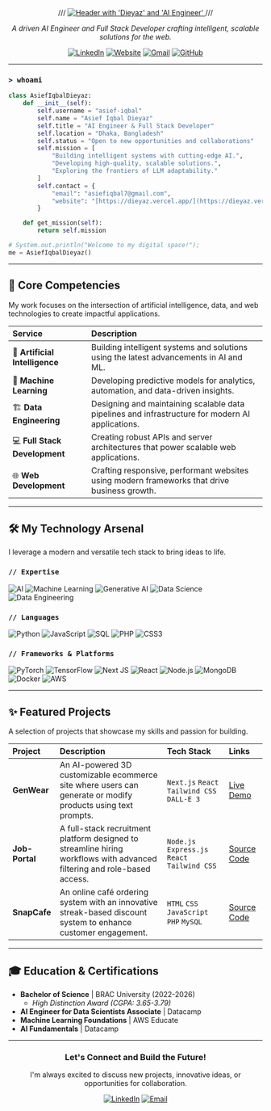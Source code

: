 <div align="center">
///
<a href="https://dieyaz.codes/">
  <img src="https://raw.githubusercontent.com/asief-iqbal/asief-iqbal/main/header.svg" alt="Header with 'Dieyaz' and 'AI Engineer'" />
</a>
///
<br/>

<p align="center">
  <em>A driven AI Engineer and Full Stack Developer crafting intelligent, scalable solutions for the web.</em>
</p>

<p align="center">
  <a href="https://www.linkedin.com/in/asief-dieyaz/"><img src="https://img.shields.io/badge/LinkedIn-0077B5?style=for-the-badge&logo=linkedin&logoColor=white" alt="LinkedIn"/></a>
  <a href="https://dieyaz.vercel.app/"><img src="https://img.shields.io/badge/Portfolio-252525?style=for-the-badge&logo=google-chrome&logoColor=white" alt="Website"/></a>
  <a href="mailto:asiefiqbal7@gmail.com"><img src="https://img.shields.io/badge/Gmail-D14836?style=for-the-badge&logo=gmail&logoColor=white" alt="Gmail"/></a>
  <a href="https://github.com/asief-iqbal"><img src="https://img.shields.io/badge/GitHub-181717?style=for-the-badge&logo=github&logoColor=white" alt="GitHub"/></a>
</p>

</div>

---

### `> whoami`

```python
class AsiefIqbalDieyaz:
    def __init__(self):
        self.username = "asief-iqbal"
        self.name = "Asief Iqbal Dieyaz"
        self.title = "AI Engineer & Full Stack Developer"
        self.location = "Dhaka, Bangladesh"
        self.status = "Open to new opportunities and collaborations"
        self.mission = [
            "Building intelligent systems with cutting-edge AI.",
            "Developing high-quality, scalable solutions.",
            "Exploring the frontiers of LLM adaptability."
        ]
        self.contact = {
            "email": "asiefiqbal7@gmail.com",
            "website": "[https://dieyaz.vercel.app/](https://dieyaz.vercel.app/)"
        }

    def get_mission(self):
        return self.mission

# System.out.println("Welcome to my digital space!");
me = AsiefIqbalDieyaz()
```

---

## 🚀 Core Competencies

My work focuses on the intersection of artificial intelligence, data, and web technologies to create impactful applications.

| **Service** | **Description** |
| :--- | :--- |
| 🤖 **Artificial Intelligence** | Building intelligent systems and solutions using the latest advancements in AI and ML. |
| 🧠 **Machine Learning** | Developing predictive models for analytics, automation, and data-driven insights. |
| 🏗️ **Data Engineering** | Designing and maintaining scalable data pipelines and infrastructure for modern AI applications. |
| 💻 **Full Stack Development** | Creating robust APIs and server architectures that power scalable web applications. |
| 🌐 **Web Development** | Crafting responsive, performant websites using modern frameworks that drive business growth. |

---

## 🛠️ My Technology Arsenal

I leverage a modern and versatile tech stack to bring ideas to life.

### `// Expertise`
![AI](https://img.shields.io/badge/AI-000000?style=for-the-badge&logo=openai)
![Machine Learning](https://img.shields.io/badge/Machine_Learning-FF6F00?style=for-the-badge&logo=tensorflow)
![Generative AI](https://img.shields.io/badge/Generative_AI-4A90E2?style=for-the-badge)
![Data Science](https://img.shields.io/badge/Data_Science-F05032?style=for-the-badge&logo=git)
![Data Engineering](https://img.shields.io/badge/Data_Engineering-4285F4?style=for-the-badge&logo=google-cloud)

### `// Languages`
![Python](https://img.shields.io/badge/Python-3776AB?style=for-the-badge&logo=python&logoColor=white)
![JavaScript](https://img.shields.io/badge/JavaScript-F7DF1E?style=for-the-badge&logo=javascript&logoColor=black)
![SQL](https://img.shields.io/badge/SQL-025E8C?style=for-the-badge&logo=postgresql&logoColor=white)
![PHP](https://img.shields.io/badge/PHP-777BB4?style=for-the-badge&logo=php&logoColor=white)
![CSS3](https://img.shields.io/badge/CSS3-1572B6?style=for-the-badge&logo=css3&logoColor=white)

### `// Frameworks & Platforms`
![PyTorch](https://img.shields.io/badge/PyTorch-EE4C2C?style=for-the-badge&logo=pytorch&logoColor=white)
![TensorFlow](https://img.shields.io/badge/TensorFlow-FF6F00?style=for-the-badge&logo=tensorflow&logoColor=white)
![Next JS](https://img.shields.io/badge/Next.js-000000?style=for-the-badge&logo=next.js&logoColor=white)
![React](https://img.shields.io/badge/React-20232A?style=for-the-badge&logo=react&logoColor=61DAFB)
![Node.js](https://img.shields.io/badge/Node.js-339933?style=for-the-badge&logo=nodedotjs&logoColor=white)
![MongoDB](https://img.shields.io/badge/MongoDB-4EA94B?style=for-the-badge&logo=mongodb&logoColor=white)
![Docker](https://img.shields.io/badge/Docker-2496ED?style=for-the-badge&logo=docker&logoColor=white)
![AWS](https://img.shields.io/badge/AWS-232F3E?style=for-the-badge&logo=amazon-aws&logoColor=white)

---

## ✨ Featured Projects

A selection of projects that showcase my skills and passion for building.

| Project | Description | Tech Stack | Links |
| :--- | :--- | :--- | :--- |
| **GenWear** | An AI-powered 3D customizable ecommerce site where users can generate or modify products using text prompts. | `Next.js` `React` `Tailwind CSS` `DALL-E 3` | [Live Demo](https://genwear.vercel.app/) |
| **Job-Portal** | A full-stack recruitment platform designed to streamline hiring workflows with advanced filtering and role-based access. | `Node.js` `Express.js` `React` `Tailwind CSS` | [Source Code](https://github.com/asief-iqbal/Job-Portal-App) |
| **SnapCafe** | An online café ordering system with an innovative streak-based discount system to enhance customer engagement. | `HTML` `CSS` `JavaScript` `PHP` `MySQL` | [Source Code](https://github.com/asief-iqbal/SnapCafe) |

---

## 🎓 Education & Certifications

- **Bachelor of Science** | BRAC University (2022-2026)
  - *High Distinction Award (CGPA: 3.65-3.79)*
- **AI Engineer for Data Scientists Associate** | Datacamp
- **Machine Learning Foundations** | AWS Educate
- **AI Fundamentals** | Datacamp

---

<div align="center">
  <h3>Let's Connect and Build the Future!</h3>
  <p>I'm always excited to discuss new projects, innovative ideas, or opportunities for collaboration.</p>
  
  <p>
    <a href="https://www.linkedin.com/in/asief-dieyaz/"><img src="https://img.shields.io/badge/LinkedIn-Connect-blue?style=for-the-badge&logo=linkedin" alt="LinkedIn"/></a>
    <a href="mailto:asiefiqbal7@gmail.com"><img src="https://img.shields.io/badge/Email-Say%20Hello-red?style=for-the-badge&logo=gmail" alt="Email"/></a>
  </p>
</div>

